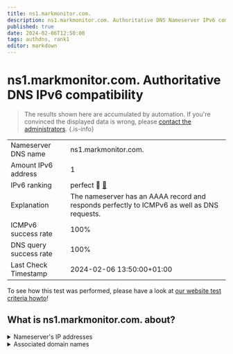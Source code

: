 ```yaml
---
title: ns1.markmonitor.com.
description: ns1.markmonitor.com. Authoritative DNS Nameserver IPv6 compatibility
published: true
date: 2024-02-06T12:50:00
tags: authdns, rank1
editor: markdown
---
```


# ns1.markmonitor.com. Authoritative DNS IPv6 compatibility

> The results shown here are accumulated by automation. If you're convinced the displayed data is wrong, please [contact the administrators](/howto/chat). 
{.is-info}




|   |   |
| - | - |
| Nameserver DNS name | ns1.markmonitor.com.
| Amount IPv6 address | 1
| IPv6 ranking | perfect :1st_place_medal: [🔗](/howto/ranking) |
| Explanation | The nameserver has an AAAA record and responds perfectly to ICMPv6 as well as DNS requests. |
| ICMPv6 success rate | 100%|
| DNS query success rate | 100% |
| Last Check Timestamp | 2024-02-06 13:50:00+01:00 |

To see how this test was performed, please have a look at [our website test criteria howto](/howto/testcriteria/authdns)!


## What is ns1.markmonitor.com. about?




<details>
<summary>Nameserver's IP addresses</summary>

2620:10a:80a8::1

</details>



<details>
<summary>Associated domain names</summary>

www.axa.de

</details>
